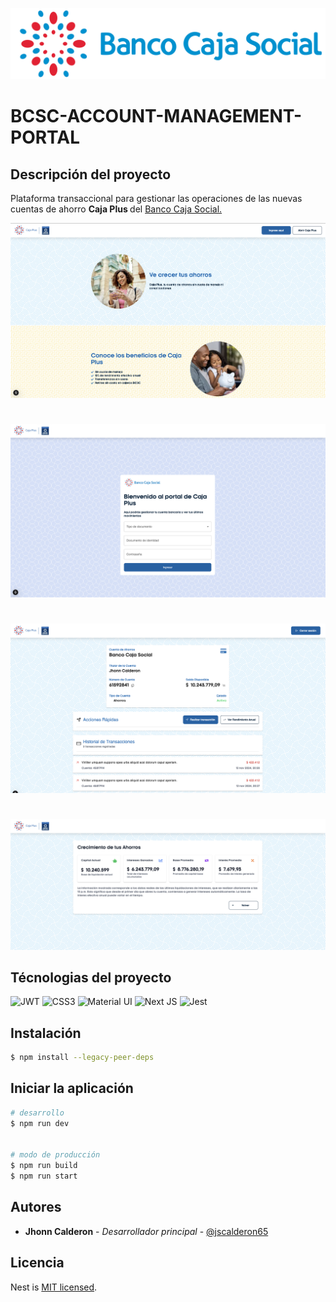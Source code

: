 <img src="./assets/Banco_Caja_Social_logo.png"></img>

# BCSC-ACCOUNT-MANAGEMENT-PORTAL

## Descripción del proyecto

<p>Plataforma transaccional para gestionar las operaciones de las nuevas cuentas de ahorro <b>Caja Plus </b> del <a href="https://www.bancocajasocial.com/">Banco Caja Social.</a></p>

<img src="./assets/index.png"></img>

#

<img src="./assets/login.png"></img>

#

<img src="./assets/portal.png"></img>

#

<img src="./assets/rea.png"></img>

## Técnologias del proyecto

![JWT](https://img.shields.io/badge/JWT-black?style=for-the-badge&logo=JSON%20web%20tokens)
![CSS3](https://img.shields.io/badge/CSS3-1572B6?style=for-the-badge&logo=css3&logoColor=white)
![Material UI](https://img.shields.io/badge/Material%20UI-007FFF?style=for-the-badge&logo=mui&logoColor=white)
![Next JS](https://img.shields.io/badge/Next-black?style=for-the-badge&logo=next.js&logoColor=white)
![Jest](https://img.shields.io/badge/-jest-%23C21325?style=for-the-badge&logo=jest&logoColor=white)

## Instalación

```bash
$ npm install --legacy-peer-deps
```

## Iniciar la aplicación

```bash
# desarrollo
$ npm run dev


# modo de producción
$ npm run build
$ npm run start
```

## Autores

- **Jhonn Calderon** - _Desarrollador principal_ - [@jscalderon65](https://github.com/jscalderon65)

## Licencia

Nest is [MIT licensed](LICENSE).
